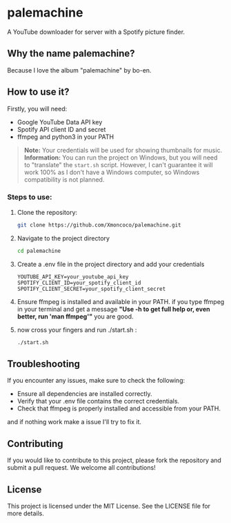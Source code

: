 # palemachine
A YouTube downloader for server with a Spotify picture finder.

## Why the name palemachine?
Because I love the album "palemachine" by bo-en.

## How to use it?

Firstly, you will need:
- Google YouTube Data API key
- Spotify API client ID and secret
- ffmpeg and python3 in your PATH

> **Note:** Your credentials will be used for showing thumbnails for music.
> **Information:** You can run the project on Windows, but you will need to "translate" the `start.sh` script. However, I can't guarantee it will work 100% as I don't have a Windows computer, so Windows compatibility is not planned.

### Steps to use:

1. Clone the repository:
   ```bash
   git clone https://github.com/Xmoncoco/palemachine.git
   ```

2. Navigate to the project directory
    ```bash
    cd palemachine
    ```

3. Create a .env file in the project directory and add your credentials
    ```.env
    YOUTUBE_API_KEY=your_youtube_api_key
    SPOTIFY_CLIENT_ID=your_spotify_client_id
    SPOTIFY_CLIENT_SECRET=your_spotify_client_secret
    ````

4. Ensure ffmpeg is installed and available in your PATH.
    if you type ffmpeg in your terminal and get a message __"Use -h to get full help or, even better, run 'man ffmpeg'"__ you are good.

5. now cross your fingers and run ./start.sh :
    ```bash 
    ./start.sh
    ```
## Troubleshooting
If you encounter any issues, make sure to check the following:

- Ensure all dependencies are installed correctly.
- Verify that your .env file contains the correct credentials.
- Check that ffmpeg is properly installed and accessible from your PATH.

and if nothing work make a issue I'll try to fix it.

## Contributing
If you would like to contribute to this project, please fork the repository and submit a pull request. We welcome all contributions!

## License
This project is licensed under the MIT License. See the LICENSE file for more details.

